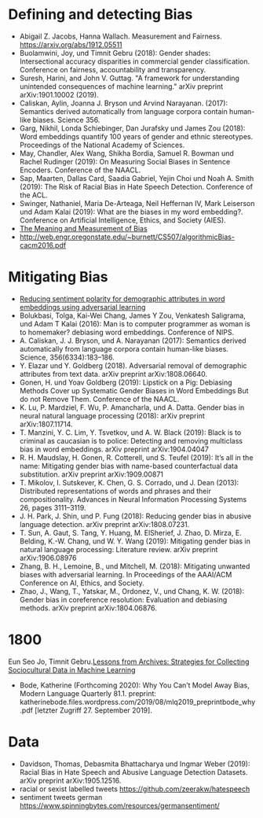 # Defining and detecting Bias
* Abigail Z. Jacobs, Hanna Wallach. Measurement and Fairness. https://arxiv.org/abs/1912.05511
* Buolamwini, Joy, und Timnit Gebru (2018): Gender shades: Intersectional accuracy disparities in commercial gender classification. Conference on fairness, accountability and transparency.
* Suresh, Harini, and John V. Guttag. "A framework for understanding unintended consequences of machine learning." arXiv preprint arXiv:1901.10002 (2019).
* Caliskan, Aylin, Joanna J. Bryson und Arvind Narayanan. (2017): Semantics derived automatically from language corpora contain human-like biases. Science 356.
* Garg, Nikhil, Londa Schiebinger, Dan Jurafsky und James Zou (2018): Word embeddings quantify 100 years of gender and ethnic stereotypes. Proceedings of the National Academy of Sciences.
* May, Chandler, Alex Wang, Shikha Bordia, Samuel R. Bowman und Rachel Rudinger (2019): On Measuring Social Biases in Sentence Encoders. Conference of the NAACL.
* Sap, Maarten, Dallas Card, Saadia Gabriel, Yejin Choi und Noah A. Smith (2019): The Risk of Racial Bias in Hate Speech Detection. Conference of the ACL.
* Swinger, Nathaniel, Maria De-Arteaga, Neil Heffernan IV, Mark Leiserson und Adam Kalai (2019): What are the biases in my word embedding?. Conference on Artificial Intelligence, Ethics, and Society (AIES).
* [The Meaning and Measurement of Bias](https://azjacobs.com/measurement)
* http://web.engr.oregonstate.edu/~burnett/CS507/algorithmicBias-cacm2016.pdf

# Mitigating Bias
* [Reducing sentiment polarity for demographic attributes in word embeddings using adversarial learning](https://dl.acm.org/doi/abs/10.1145/3351095.3372837)
* Bolukbasi, Tolga, Kai-Wei Chang, James Y Zou, Venkatesh Saligrama, und Adam T Kalai (2016): Man is to computer programmer as woman is to homemaker? debiasing word embeddings. Conference of NIPS.
* A. Caliskan, J. J. Bryson, und A. Narayanan (2017): Semantics derived automatically from language corpora contain human-like biases. Science, 356(6334):183–186.
* Y. Elazar und Y. Goldberg (2018). Adversarial removal of demographic attributes from text data. arXiv preprint arXiv:1808.06640.
* Gonen, H. und Yoav Goldberg (2019): Lipstick on a Pig: Debiasing Methods Cover up Systematic Gender Biases in Word Embeddings But do not Remove Them. Conference of the NAACL.
* K. Lu, P. Mardziel, F. Wu, P. Amancharla, und A. Datta. Gender bias in neural natural language processing (2018): arXiv preprint arXiv:1807.11714.
* T. Manzini, Y. C. Lim, Y. Tsvetkov, und A. W. Black (2019): Black is to criminal as caucasian is to police: Detecting and removing multiclass bias in word embeddings. arXiv preprint arXiv:1904.04047
* R. H. Maudslay, H. Gonen, R. Cotterell, und S. Teufel (2019): It’s all in the name: Mitigating gender bias with name-based counterfactual data substitution. arXiv preprint arXiv:1909.00871
* T. Mikolov, I. Sutskever, K. Chen, G. S. Corrado, und J. Dean (2013): Distributed representations of words and phrases and their compositionality. Advances in Neural Information Processing Systems 26, pages 3111–3119. 
* J. H. Park, J. Shin, und P. Fung (2018): Reducing gender bias in abusive language detection. arXiv preprint
arXiv:1808.07231.
* T. Sun, A. Gaut, S. Tang, Y. Huang, M. ElSherief, J. Zhao, D. Mirza, E. Belding, K.-W. Chang, und W. Y. Wang (2019):
Mitigating gender bias in natural language processing: Literature review. arXiv preprint arXiv:1906.08976
* Zhang, B. H., Lemoine, B., und Mitchell, M. (2018): Mitigating unwanted biases with adversarial learning. In Proceedings of the AAAI/ACM Conference on AI, Ethics, and Society.
* Zhao, J., Wang, T., Yatskar, M., Ordonez, V., und Chang, K. W. (2018): Gender bias in coreference resolution: Evaluation and debiasing methods. arXiv preprint arXiv:1804.06876.
# 1800
Eun Seo Jo, Timnit Gebru.[Lessons from Archives: Strategies for Collecting Sociocultural Data in Machine Learning](https://arxiv.org/abs/1912.10389)
* Bode, Katherine (Forthcoming 2020): Why You Can’t Model Away Bias, Modern Language Quarterly 81.1. preprint: katherinebode.files.wordpress.com/2019/08/mlq2019_preprintbode_why.pdf [letzter Zugriff 27. September 2019].
# Data
* Davidson, Thomas, Debasmita Bhattacharya und Ingmar Weber (2019): Racial Bias in Hate Speech and Abusive Language Detection Datasets. arXiv preprint arXiv:1905.12516.
* racial or sexist labelled tweets https://github.com/zeerakw/hatespeech
* sentiment tweets german https://www.spinningbytes.com/resources/germansentiment/
